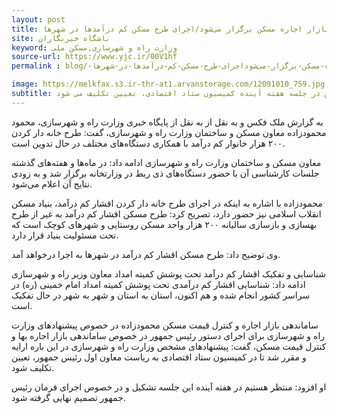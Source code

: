 ```yaml
---
layout: post
title: جلسه بررسی ساماندهی بازار اجاره مسکن برگزار می‌شود/اجرای طرح مسکن کم درآمدها در شهرها
site: باشگاه خبرنگاران
keyword: وزارت راه و شهرسازی,مسکن ملی
source-url: https://www.yjc.ir/00V1hf
permalink : blog/-جلسه-بررسی-ساماندهی-بازار-اجاره-مسکن-برگزار-می‌شوداجرای-طرح-مسکن-کم-درآمدها-در-شهرها.html

image: https://melkfax.s3.ir-thr-at1.arvanstorage.com/12091010_759.jpg
subtitle: محمودزاده گفت ساماندهی بازار اجاره بها و کنترل قیمت مسکن در جلسه هفته آینده کمیسیون ستاد اقتصادی، تعیین تکلیف می شود.
---
```

به گزارش ملک فکس و به نقل از به نقل از پایگاه خبری وزارت راه و شهرسازی، محمود محمودزاده معاون مسکن و ساختمان وزارت راه و شهرسازی، گفت: طرح خانه دار کردن ۲۰۰ هزار خانوار کم درآمد با همکاری دستگاه‌های مختلف در حال تدوین است.

معاون مسکن و ساختمان وزارت راه و شهرسازی ادامه داد: در ماه‌ها و هفته‌های گذشته جلسات کارشناسی آن با حضور دستگاه‌های ذی ربط در وزارتخانه برگزار شد و به زودی نتایج آن اعلام می‌شود.

محمودزاده با اشاره به اینکه در اجرای طرح خانه دار کردن اقشار کم درآمد، بنیاد مسکن انقلاب اسلامی نیز حضور دارد، تصریح کرد: طرح مسکن اقشار کم درآمد به غیر از طرح بهسازی و بازسازی سالیانه ۲۰۰ هزار واحد مسکن روستایی و شهر‌های کوچک است که تحت مسئولیت بنیاد قرار دارد.

وی توضیح داد: طرح مسکن اقشار کم درآمد در شهر‌ها به اجرا درخواهد آمد.

شناسایی و تفکیک اقشار کم درآمد تحت پوشش کمیته امداد
معاون وزیر راه و شهرسازی ادامه داد: شناسایی اقشار کم درآمدی تحت پوشش کمیته امداد امام خمینی (ره) در سراسر کشور انجام شده و هم اکنون، استان به استان و شهر به شهر در حال تفکیک است.

 ساماندهی بازار اجاره و کنترل قیمت مسکن
محمودزاده در خصوص پیشنهاد‌های وزارت راه و شهرسازی برای اجرای دستور رئیس جمهور در خصوص ساماندهی بازار اجاره بها و کنترل قیمت مسکن، گفت: پیشنهاد‌های مشخص وزارت راه و شهرسازی در این باره ارایه و مقرر شد تا در کمیسیون ستاد اقتصادی به ریاست معاون اول رئیس جمهور، تعیین تکلیف شود.

او افزود: منتظر هستیم در هفته آینده این جلسه تشکیل و در خصوص اجرای فرمان رئیس جمهور تصمیم نهایی گرفته شود.